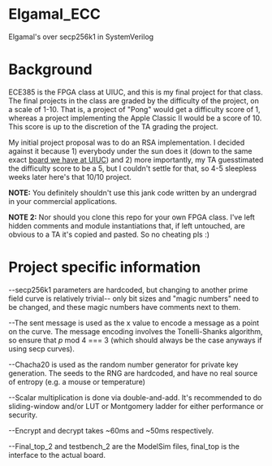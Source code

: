 # Elgamal_ECC
Elgamal's over secp256k1 in SystemVerilog

# Background
ECE385 is the FPGA class at UIUC, and this is my final project for that class. The final projects in the class are graded by the difficulty of
the project, on a scale of 1-10. That is, a project of "Pong" would get a difficulty score of 1, whereas a project implementing the Apple Classic II
would be a score of 10. This score is up to the discretion of the TA grading the project.

My initial project proposal was to do an RSA implementation. I decided against it because 1) everybody under the sun does it (down to the same exact [board we have at UIUC](https://people.ece.cornell.edu/land/courses/ece5760/FinalProjects/f2011/clt67_yl478/clt67_yl478/index.html)) and 2) more importantly, my TA guesstimated the difficulty score to be a 5, but I couldn't settle for that, so 4-5 sleepless weeks later here's that 10/10 project.

**NOTE:** You definitely shouldn't use this jank code written by an undergrad in your commercial applications.

**NOTE 2:** Nor should you clone this repo for your own FPGA class. I've left hidden comments and module instantiations that, if left 
untouched, are obvious to a TA it's copied and pasted. So no cheating pls :)

# Project specific information
--secp256k1 parameters are hardcoded, but changing to another prime field curve is relatively trivial-- only bit sizes and "magic numbers" need
to be changed, and these magic numbers have comments next to them.

--The sent message is used as the x value to encode a message as a point on the curve. The message encoding involves the Tonelli-Shanks
algorithm, so ensure that *p* mod 4 === 3 (which should always be the case anyways if using secp curves).

--Chacha20 is used as the random number generator for private key generation. The seeds to the RNG are hardcoded, and have no real source
of entropy (e.g. a mouse or temperature)

--Scalar multiplication is done via double-and-add. It's recommended to do sliding-window and/or LUT or Montgomery ladder for either performance
or security.

--Encrypt and decrypt takes ~60ms and ~50ms respectively. 

--Final_top_2 and testbench_2 are the ModelSim files, final_top is the interface to the actual board. 
